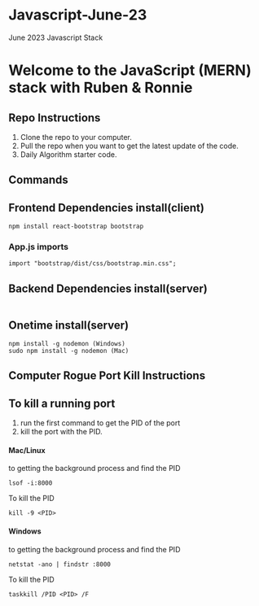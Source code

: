 # Javascript-June-23
June 2023 Javascript Stack
# Welcome to the JavaScript (MERN) stack with Ruben & Ronnie

## Repo Instructions
1. Clone the repo to your computer.
2. Pull the repo when you want to get the latest update of the code.
3. Daily Algorithm starter code.

## Commands
## Frontend Dependencies install(client)
```
npm install react-bootstrap bootstrap
```
### App.js imports
```
import "bootstrap/dist/css/bootstrap.min.css";
```

## Backend Dependencies install(server)
```

```
## Onetime install(server)
```
npm install -g nodemon (Windows)
sudo npm install -g nodemon (Mac)
```

## Computer Rogue Port Kill Instructions

## To kill a running port
1. run the first command to get the PID of the port
2. kill the port with the PID. 

#### Mac/Linux
 to getting the background process and find the PID
```
lsof -i:8000 
```

To kill the PID
```
kill -9 <PID>
```

#### Windows
 to getting the background process and find the PID
```
netstat -ano | findstr :8000
```
To kill the PID
```
taskkill /PID <PID> /F
```

